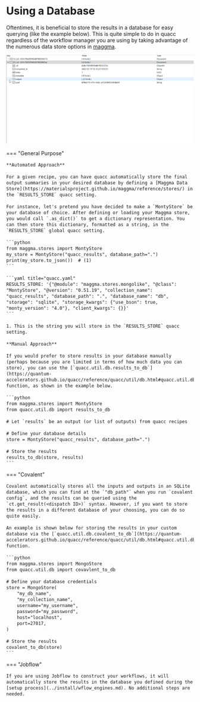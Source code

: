 # Using a Database

Oftentimes, it is beneficial to store the results in a database for easy querying (like the example below). This is quite simple to do in quacc regardless of the workflow manager you are using by taking advantage of the numerous data store options in [maggma](https://github.com/materialsproject/maggma).

![Mongo example](../images/user/schema.gif)

=== "General Purpose"

    **Automated Approach**

    For a given recipe, you can have quacc automatically store the final output summaries in your desired database by defining a [Maggma Data Store](https://materialsproject.github.io/maggma/reference/stores/) in the `RESULTS_STORE` quacc setting.

    For instance, let's pretend you have decided to make a `MontyStore` be your database of choice. After defining or loading your Maggma store, you would call `.as_dict()` to get a dictionary representation. You can then store this dictionary, formatted as a string, in the `RESULTS_STORE` global quacc setting.

    ```python
    from maggma.stores import MontyStore
    my_store = MontyStore("quacc_results", database_path=".")
    print(my_store.to_json())  # (1)
    ```

    ```yaml title="quacc.yaml"
    RESULTS_STORE: '{"@module": "maggma.stores.mongolike", "@class": "MontyStore", "@version": "0.51.19", "collection_name": "quacc_results", "database_path": ".", "database_name": "db", "storage": "sqlite", "storage_kwargs": {"use_bson": true, "monty_version": "4.0"}, "client_kwargs": {}}'
    ```

    1. This is the string you will store in the `RESULTS_STORE` quacc setting.

    **Manual Approach**

    If you would prefer to store results in your database manually (perhaps because you are limited in terms of how much data you can store), you can use the [`quacc.util.db.results_to_db`](https://quantum-accelerators.github.io/quacc/reference/quacc/util/db.html#quacc.util.db.results_to_db) function, as shown in the example below.

    ```python
    from maggma.stores import MontyStore
    from quacc.util.db import results_to_db

    # Let `results` be an output (or list of outputs) from quacc recipes

    # Define your database details
    store = MontyStore("quacc_results", database_path=".")

    # Store the results
    results_to_db(store, results)
    ```

=== "Covalent"

    Covalent automatically stores all the inputs and outputs in an SQLite database, which you can find at the `"db_path"` when you run `covalent config`, and the results can be queried using the `ct.get_result(<dispatch ID>)` syntax. However, if you want to store the results in a different database of your choosing, you can do so quite easily.

    An example is shown below for storing the results in your custom database via the [`quacc.util.db.covalent_to_db`](https://quantum-accelerators.github.io/quacc/reference/quacc/util/db.html#quacc.util.db.covalent_to_db) function.

    ```python
    from maggma.stores import MongoStore
    from quacc.util.db import covavlent_to_db

    # Define your database credentials
    store = MongoStore(
        "my_db_name",
        "my_collection_name",
        username="my_username",
        password="my_password",
        host="localhost",
        port=27017,
    )

    # Store the results
    covalent_to_db(store)
    ```

=== "Jobflow"

    If you are using Jobflow to construct your workflows, it will automatically store the results in the database you defined during the [setup process](../install/wflow_engines.md). No additional steps are needed.
